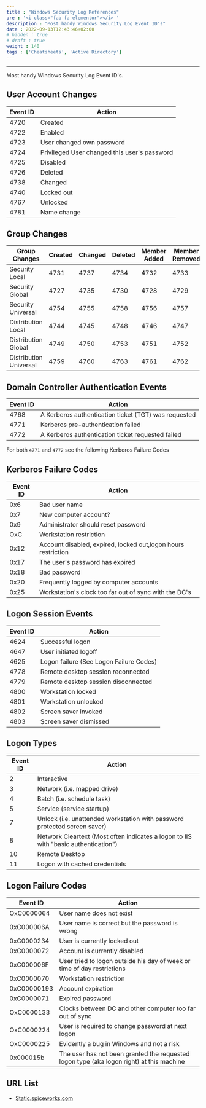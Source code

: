 ```yaml
---
title : "Windows Security Log References"
pre : '<i class="fab fa-elementor"></i> '
description : "Most handy Windows Security Log Event ID's"
date : 2022-09-13T12:43:46+02:00
# hidden : true
# draft : true
weight : 140
tags : ['Cheatsheets', 'Active Directory']
---
```


---

Most handy Windows Security Log Event ID's.

## User Account Changes

| Event ID | Action                                       |
| -------- | -------------------------------------------- |
| 4720     | Created                                      |
| 4722     | Enabled                                      |
| 4723     | User changed own password                    |
| 4724     | Privileged User changed this user's password |
| 4725     | Disabled                                     |
| 4726     | Deleted                                      |
| 4738     | Changed                                      |
| 4740     | Locked out                                   |
| 4767     | Unlocked                                     |
| 4781     | Name change                                  |

## Group Changes

| Group Changes          | Created | Changed | Deleted | Member Added | Member Removed |
| ---------------------- | ------- | ------- | ------- | ------------ | -------------- |
| Security Local         | 4731    | 4737    | 4734    | 4732         | 4733           |
| Security Global        | 4727    | 4735    | 4730    | 4728         | 4729           |
| Security Universal     | 4754    | 4755    | 4758    | 4756         | 4757           |
| Distribution Local     | 4744    | 4745    | 4748    | 4746         | 4747           |
| Distribution Global    | 4749    | 4750    | 4753    | 4751         | 4752           |
| Distribution Universal | 4759    | 4760    | 4763    | 4761         | 4762           |

## Domain Controller Authentication Events

| Event ID | Action                                               |
| -------- | ---------------------------------------------------- |
| 4768     | A Kerberos authentication ticket (TGT) was requested |
| 4771     | Kerberos pre-authentication failed                   |
| 4772     | A Kerberos authentication ticket requested failed    |

For both `4771` and `4772` see the following Kerberos Failure Codes

## Kerberos Failure Codes

| Event ID | Action                                                        |
| -------- | ------------------------------------------------------------- |
| 0x6      | Bad user name                                                 |
| 0x7      | New computer account?                                         |
| 0x9      | Administrator should reset password                           |
| OxC      | Workstation restriction                                       |
| 0x12     | Account disabled, expired, locked out,logon hours restriction |
| 0x17     | The user's password has expired                               |
| 0x18     | Bad password                                                  |
| 0x20     | Frequently logged by computer accounts                        |
| 0x25     | Workstation's clock too far out of sync with the DC's         |

## Logon Session Events

| Event ID | Action                                  |
| -------- | --------------------------------------- |
| 4624     | Successful logon                        |
| 4647     | User initiated logoff                   |
| 4625     | Logon failure (See Logon Failure Codes) |
| 4778     | Remote desktop session reconnected      |
| 4779     | Remote desktop session disconnected     |
| 4800     | Workstation locked                      |
| 4801     | Workstation unlocked                    |
| 4802     | Screen saver invoked                    |
| 4803     | Screen saver dismissed                  |

## Logon Types

| Event ID | Action                                                                              |
| -------- | ----------------------------------------------------------------------------------- |
| 2        | Interactive                                                                         |
| 3        | Network (i.e. mapped drive)                                                         |
| 4        | Batch (i.e. schedule task)                                                          |
| 5        | Service (service startup)                                                           |
| 7        | Unlock (i.e. unattended workstation with password protected screen saver)           |
| 8        | Network Cleartext (Most often indicates a logon to IIS with "basic authentication") |
| 10       | Remote Desktop                                                                      |
| 11       | Logon with cached credentials                                                       |

## Logon Failure Codes

| Event ID    | Action                                                                                   |
| ----------- | ---------------------------------------------------------------------------------------- |
| OxC0000064  | User name does not exist                                                                 |
| 0xC000006A  | User name is correct but the password is wrong                                           |
| 0xC0000234  | User is currently locked out                                                             |
| 0xC0000072  | Account is currently disabled                                                            |
| 0xC000006F  | User tried to logon outside his day of week or time of day restrictions                  |
| 0xC0000070  | Workstation restriction                                                                  |
| 0xC00000193 | Account expiration                                                                       |
| 0xC0000071  | Expired password                                                                         |
| OxC0000133  | Clocks between DC and other computer too far out of sync                                 |
| OxC0000224  | User is required to change password at next logon                                        |
| OxC0000225  | Evidently a bug in Windows and not a risk                                                |
| 0x000015b   | The user has not been granted the requested logon type (aka logon right) at this machine |

## URL List

- [Static.spiceworks.com](https://static.spiceworks.com/resources/post/0014/9751/quickref.pdf)
